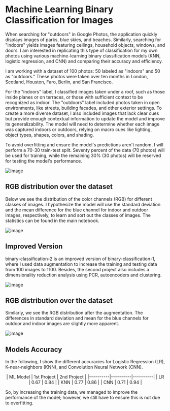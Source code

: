 # Machine Learning Binary Classification for Images

When searching for "outdoors" in Google Photos, the application quickly displays images of parks, blue skies, and beaches. Similarly, searching for "indoors" yields images featuring ceilings, household objects, windows, and doors. I am interested in replicating this type of classification for my own photos using various machine-learning binary classification models (KNN, logistic regression, and CNN) and comparing their accuracy and efficiency.

I am working with a dataset of 100 photos: 50 labeled as "indoors" and 50 as "outdoors." These photos were taken over ten months in London, Scotland, Houston, Faro, Berlin, and San Francisco.

For the "indoors" label, I classified images taken under a roof, such as those inside planes or on terraces, or those with sufficient context to be recognized as indoor. The "outdoors" label included photos taken in open environments, like streets, building facades, and other exterior settings. To create a more diverse dataset, I also included images that lack clear cues but provide enough contextual information to update the model and improve its generalizability. The model will need to determine whether each image was captured indoors or outdoors, relying on macro cues like lighting, object types, shapes, colors, and shading.

To avoid overfitting and ensure the model's predictions aren't random, I will perform a 70-30 train-test split. Seventy percent of the data (70 photos) will be used for training, while the remaining 30% (30 photos) will be reserved for testing the model's performance.

![image](https://github.com/user-attachments/assets/b1d64476-a9c6-410d-944f-55bcdb76b222)

## RGB distribution over the dataset
Below we see the distribution of the color channels (RGB) for different classes of images. I hypothesize the model will use the standard deviation and the mean difference for the blue channel for indoor and outdoor images, respectively, to learn and sort out the classes of images. The statistics can be found in the main notebook.

![image](https://github.com/user-attachments/assets/60d174d4-4679-491e-a0e9-a0cd8989115d)


## Improved Version

binary-classification-2 is an improved version of binary-classification-1, where I used data augmentation to increase the training and testing data from 100 images to 1100. Besides, the second project also includes a dimensionality reduction analysis using PCR, autoencoders and clustering.

![image](https://github.com/user-attachments/assets/d7feee81-8fa2-471c-be9a-c699a01f8df8)

## RGB distribution over the dataset
Similarly, we see the RGB distribution after the augmentation. The differences in standard deviation and mean for the blue channels for outdoor and indoor images are slightly more apparent.

![image](https://github.com/user-attachments/assets/c2c2a719-725c-44e3-acd0-93afd851ae4f)

## Models Accuracy
In the following, I show the different accuracies for Logistic Regression (LR), K-near-neighbors (KNN), and Convolution Neural Network (CNN).

<div align="center">
| ML Model   | 1st Project | 2nd Project |
|----------|----------|----------|
| LR   | 0.67 | 0.84  |
| KNN  | 0.77 | 0.86 |
| CNN  | 0.71 | 0.94 |
</div>

So, by increasing the training data, we managed to improve the performance of the model; however, we still have to ensure this is not due to overfitting.
